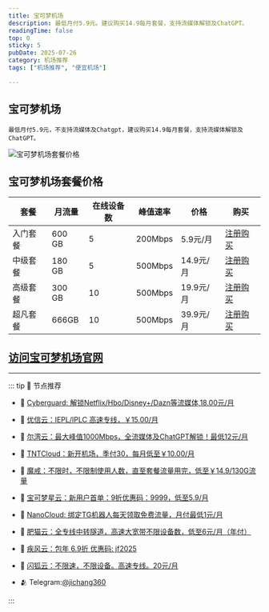 ```yaml
---
title: 宝可梦机场
description: 最低月付5.9元。建议购买14.9每月套餐，支持流媒体解锁及ChatGPT。
readingTime: false
top: 0
sticky: 5
pubDate: 2025-07-26
category: 机场推荐
tags: ["机场推荐", "便宜机场"]

---
```

## 宝可梦机场
    最低月付5.9元，不支持流媒体及Chatgpt，建议购买14.9每月套餐，支持流媒体解锁及ChatGPT。
![宝可梦机场套餐价格](/assets/pokemon.png "宝可梦机场套餐价格")
## 宝可梦机场套餐价格
| 套餐 | 月流量 | 在线设备数 | 峰值速率 | 价格 | 购买 |
| --- | --- | --- | --- | --- | --- |
| 入门套餐 | 600 GB | 5 | 200Mbps | 5.9元/月 | [注册购买](https://love.521pokemon.com/register?code=56ERkkxp) |
| 中级套餐 | 180 GB | 5 |500Mbps | 14.9元/月 | [注册购买](https://love.521pokemon.com/register?code=56ERkkxp) |
| 高级套餐 | 300 GB | 10 | 500Mbps | 19.9元/月 |  [注册购买](https://love.521pokemon.com/register?code=56ERkkxp) |
|超凡套餐 | 666GB | 10 | 500Mbps | 39.9元/月 |  [注册购买](https://love.521pokemon.com/register?code=56ERkkxp) |
[访问宝可梦机场官网](https://love.521pokemon.com/register?code=56ERkkxp)
---------
---------
::: tip 🎉 节点推荐
- 🚀 [Cyberguard: 解锁Netflix/Hbo/Disney+/Dazn等流媒体,18.00元/月](https://www.cyberguard.best/#/register?code=XsreC0T5)<br>
- 🚀 [优信云：IEPL/IPLC 高速专线，￥15.00/月](https://www.优信云.com/#/register?code=JRtE5uIV)<br>
- 🚀 [尔湾云：最大峰值1000Mbps，全流媒体及ChatGPT解锁！最低12元/月](https://erwan6.net/auth/register?code=BoObCd)<br>
- 🚀 [TNTCloud：新开机场，季付30，每月低至￥10.00/月](https://haibing822.tntvipaff.cc/#/register?code=GtjJVgml)<br>
- 🚀 [魔戒：不限时，不限制使用人数，直至套餐流量用完，低至￥14.9/130G流量](https://mojie.app/#/register?code=sSdtPtLo)<br>
- 🚀 [宝可梦星云：新用户首单：9折优惠码：9999，低至5.9/月 ](https://love.521pokemon.com/register?code=56ERkkxp)<br>
- 🚀 [NanoCloud: 绑定TG机器人每天领取免费流量，月付最低1元/月](https://edu.uodoo.bid/auth/register?code=JMiOQDHf)<br>
- 🚀 [肥猫云：全专线中转隧道，高速大宽带不限设备数，低至6元/月（年付）](https://fchb1188.fcvipaff.cc/register?aff=X1vZd2wf)<br>
- 🚀 [疾风云：包年 6.9折 优惠码: jf2025](https://homes.tr25.cn?code=ReCm)<br>
- 🚀 [闪狐云：不限速，不限设备。高速专线。20元/月](https://inv02.ffaff.cc/register?aff=WQApz2pv)

- 🫂 Telegram:[@jichang360](https://t.me/jichang360)

:::

